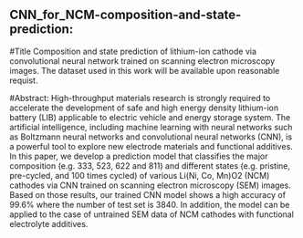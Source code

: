 ##  CNN_for_NCM-composition-and-state-prediction:
#Title
Composition and state prediction of lithium-ion cathode via convolutional neural network trained on scanning electron microscopy images.
The dataset  used in this work will be available upon reasonable requist.

#Abstract:
High-throughput materials research is strongly required to accelerate the development of safe and high energy density lithium-ion battery (LIB) applicable to electric vehicle and energy storage system. The artificial intelligence, including machine learning with neural networks such as Boltzmann neural networks and convolutional neural networks (CNN), is a powerful tool to explore new electrode materials and functional additives. In this paper, we develop a prediction model that classifies the major composition (e.g. 333, 523, 622 and 811) and different states (e.g. pristine, pre-cycled, and 100 times cycled) of various Li(Ni, Co, Mn)O2 (NCM) cathodes via CNN trained on scanning electron microscopy (SEM) images. Based on those results, our trained CNN model shows a high accuracy of 99.6% where the number of test set is 3840. In addition, the model can be applied to the case of untrained SEM data of NCM cathodes with functional electrolyte additives.
